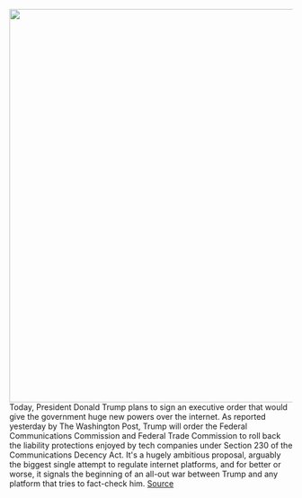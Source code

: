<img src='https://cdn.vox-cdn.com/thumbor/IC9c1OyudxGAPN2q-h7TLeBGrg0=/0x0:4500x3031/1200x800/filters:focal(1890x1156:2610x1876)/cdn.vox-cdn.com/uploads/chorus_image/image/66860498/1215717461.jpg.0.jpg' width='700px' /><br/>
Today, President Donald Trump plans to sign an executive order that would give the government huge new powers over the internet. As reported yesterday by The Washington Post, Trump will order the Federal Communications Commission and Federal Trade Commission to roll back the liability protections enjoyed by tech companies under Section 230 of the Communications Decency Act. It's a hugely ambitious proposal, arguably the biggest single attempt to regulate internet platforms, and for better or worse, it signals the beginning of an all-out war between Trump and any platform that tries to fact-check him.
<a href='https://www.theverge.com/2020/5/28/21273019/donald-trump-executive-order-twitter-liability-facebook-230-ftc-fcc'> Source <a/>